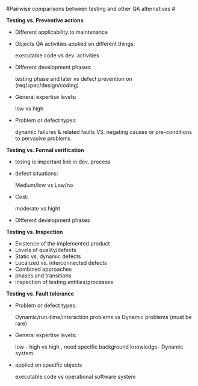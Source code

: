 #Pairwise comparisons between testing and other QA alternatives #


**Testing vs. Preventive actions**

- Different applicability to maintenance
- Objects QA activities applied on different things:
    
    executable code vs dev. activities
- Different development phases: 
  
    testing phase and later vs defect prevention on (req/spec/design/coding)
- General expertise levels:

    low vs high
- Problem or defect types:

     dynamic failures & related faults VS. negating causes or pre-conditions to pervasive problems

**Testing vs. Formal verification**

- tesing is important link in dev. process
- defect situations:

    Medium/low vs  Low/no
- Cost:

    moderate vs hight
- Different development phases

**Testing vs. Inspection**

- Existence of the implemented product
- Levels of quality/defects
- Static vs. dynamic defects
- Localized vs. interconnected defects
- Combined approaches
- phases and transitions
- inspection of testing entities/processes

**Testing vs. Fault tolerance**

- Problem or defect types:

    Dynamic/run-time/interaction problems vs Dynamic problems (must be rare)

- General expertise levels:

    low - high vs high , need specific background knowledge- Dynamic system
- applied on specific objects
    
    executable code vs operational software system









